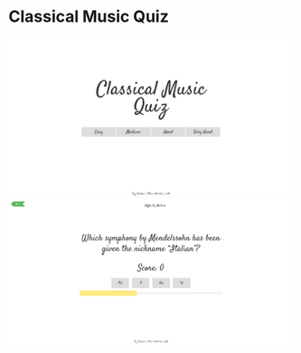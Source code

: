 # Classical Music Quiz
![A picture of the menu](Images/menu.png?raw=true "Menu")
![A picture of the game](Images/question.png?raw=true "Game")